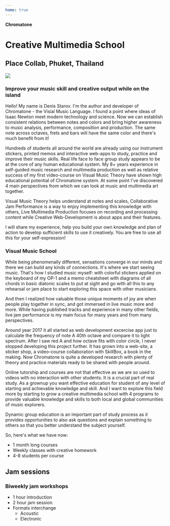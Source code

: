 ```yaml
---
home: true
---
```


<script setup>
import ClassSchedule from './classes/ClassSchedule.vue'
import ProgramsList from './programs/ProgramsList.vue'

import { defineClientComponent } from 'vitepress'
const CourseList = defineClientComponent(() => import('./courses/CourseList.vue'))
</script>

**Chromatone**

# Creative Multimedia School

## Place Collab, Phuket, Thailand

<img class="w-full max-w-55ch rounded-xl" src="/photo.jpeg" />

### Improve your music skill and creative output while on the island

Hello! My name is Denis Starov. I'm the author and developer of Chromatone - the Visial Music Language. I found a point where ideas of Isaac Newton meet modern technology and science. Now we can establish consistent relations between notes and colors and bring higher awareness to music analysis, performance, composition and production. The same note across octaves, frets and bars will have the same color and there's much benefit from it!

Hundreds of students all around the world are already using our instrument stickers, printed memos and interactive web-apps to study, practice and improve their music skills. Real life face to face group study appears to be at the core of any human educational system. My 8+ years experience in self-guided music research and multimedia production as well as relative success of my first video-course on Visual Music Theory have shown high educational potential of Chromatone system. At some point I've discovered 4 main perspectives from which we can look at music and multimedia art together.

Visual Music Theory helps understand at notes and scales, Collaborative Jam Performance is a way to enjoy implementing this knowledge with others, Live Multimedia Production focuses on recording and processing content while Creative Web-Development is about apps and their features.

I will share my experience, help you build your own knowledge and plan of action to develop sufficient skills to use it creatively. You are free to use all this for your self-expression!

<ProgramsList />

<CourseList />

<ClassSchedule />

### Visual Music School

While being phenomenally different, sensations converge in our minds and there we can build any kinds of connections. It's where we start seeing music. That's how I studied music myself: with colorful stickers applied on the keyboard of my OP-1 and a memo cheatsheet with diagrams of all chords in basic diatonic scales to put at sight and go with all this to any rehearsal or jam place to start exploring this space with other musicians.

And then I realized how valuable those unique moments of joy are when people play together in sync, and got immersed in live music more and more. While having published tracks and experience in many other fields, live jam performance is my main focus for many years and from many perspectives.

Around year 2017 it all started as web development excercise app just to calculate the frequency of note A 40th octave and compare it to light spectrum. After I saw red A and how octave fits with color circle, I never stopped developing this project further. It has grown into a web-site, a sticker shop, a video-course collaboration with SkillBox, a book in the making. Now Chromatone is quite a developed research with plenty of theory and practice materials ready to be shared with people around.

Online tutorship and courses are not that effective as we are so used to videos with no interaction with other students. It is a crucial part of real study. As a grownup you want effective education for student of any level of starting and achievable knowledge and skill. And I want to explore this field more by starting to grow a creative multimedia school with 4 programs to provide valuable knowledge and skills to both local and global communities of music explorers.

Dynamic group education is an important part of study process as it provides opportunities to also ask questions and explain something to others so that you better understand the subject yourself.

So, here's what we have now:

- 1 month long courses
- Weekly classes with creative homework
- 4-8 students per course

## Jam sessions

### Biweekly jam workshops

- 1 hour introduction
- 2 hour jam session
- Formats interchange
  - Acoustic
  - Electronic
